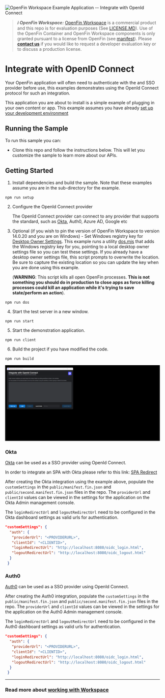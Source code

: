 ![OpenFin Workspace Example Application -- Integrate with OpenId Connect](../../assets/OpenFin-Workspace-Starter.png)

> **_:information_source: OpenFin Workspace:_** [OpenFin Workspace](https://www.openfin.co/workspace/) is a commercial product and this repo is for evaluation purposes (See [LICENSE.MD](LICENSE.MD)). Use of the OpenFin Container and OpenFin Workspace components is only granted pursuant to a license from OpenFin (see [manifest](public/manifest.fin.json)). Please [**contact us**](https://www.openfin.co/workspace/poc/) if you would like to request a developer evaluation key or to discuss a production license.

# Integrate with OpenID Connect

Your OpenFin application will often need to authenticate with the and SSO provider before use, this examples demonstrates using the OpenId Connect protocol for such an integration.

This application you are about to install is a simple example of plugging in your own content or app. This example assumes you have already [set up your development environment](https://developers.openfin.co/of-docs/docs/set-up-your-dev-environment)

## Running the Sample

To run this sample you can:

- Clone this repo and follow the instructions below. This will let you customize the sample to learn more about our APIs.

## Getting Started

1. Install dependencies and build the sample. Note that these examples assume you are in the sub-directory for the example.

```shell
npm run setup
```

2. Configure the OpenId Connect provider

   The OpenId Connect provider can connect to any provider that supports the standard, such as [Okta](#okta), Auth0, Azure AD, Google etc

3. Optional (if you wish to pin the version of OpenFin Workspace to version 14.0.20 and you are on Windows) - Set Windows registry key for [Desktop Owner Settings](https://developers.openfin.co/docs/desktop-owner-settings).
   This example runs a utility [dos.mjs](./scripts/dos.mjs) that adds the Windows registry key for you, pointing to a local desktop owner
   settings file so you can test these settings. If you already have a desktop owner settings file, this script prompts to overwrite the location. Be sure to capture the existing location so you can update the key when you are done using this example.

   (**WARNING**: This script kills all open OpenFin processes. **This is not something you should do in production to close apps as force killing processes could kill an application while it's trying to save state/perform an action**).

```shell
npm run dos
```

4. Start the test server in a new window.

```shell
npm run start
```

5. Start the demonstration application.

```shell
npm run client
```

6. Build the project if you have modified the code.

```shell
npm run build
```

![Integrate with OpenId Connect](openfin-integrate-with-openid-connect.gif)

### Okta

[Okta](https://developer.okta.com/) can be used as a SSO provider using OpenId Connect.

In order to integrate an SPA with Okta please refer to this link: [SPA Redirect](https://developer.okta.com/docs/guides/sign-into-spa-redirect/react/main/)

After creating the Okta integration using the example above, populate the `customSettings` in the `public/manifest.fin.json` and `public/second.manifest.fin.json` files in the repo. The `providerUrl` and `clientId` values can be viewed in the settings for the application on the Okta Admin management console.

The `loginRedirectUrl` and `logoutRedirectUrl` need to be configured in the Okta dashboard settings as valid urls for authentication.

```json
"customSettings": {
  "auth": {
   "providerUrl": "<PROVIDERURL>",
   "clientId": "<CLIENTID>",
   "loginRedirectUrl": "http://localhost:8080/oidc_login.html",
   "logoutRedirectUrl": "http://localhost:8080/oidc_logout.html"
  }
 }
```

### Auth0

[Auth0](https://auth0.com/docs/authenticate/protocols/openid-connect-protocol) can be used as a SSO provider using OpenId Connect.

After creating the Auth0 integration, populate the `customSettings` in the `public/manifest.fin.json` and `public/second.manifest.fin.json` files in the repo. The `providerUrl` and `clientId` values can be viewed in the settings for the application on the Auth0 Admin management console.

The `loginRedirectUrl` and `logoutRedirectUrl` need to be configured in the Auth0 dashboard settings as valid urls for authentication.

```json
"customSettings": {
  "auth": {
   "providerUrl": "<PROVIDERURL>",
   "clientId": "<CLIENTID>",
   "loginRedirectUrl": "http://localhost:8080/oidc_login.html",
   "logoutRedirectUrl": "http://localhost:8080/oidc_logout.html"
  }
 }
```

---

### Read more about [working with Workspace](https://developers.openfin.co/of-docs/docs/overview-of-workspace)

